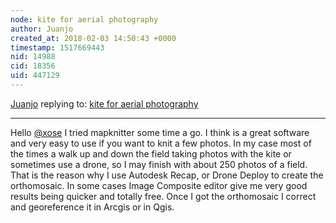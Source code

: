 ```yaml
---
node: kite for aerial photography
author: Juanjo
created_at: 2018-02-03 14:50:43 +0000
timestamp: 1517669443
nid: 14988
cid: 18356
uid: 447129
---
```




[Juanjo](../profile/Juanjo) replying to: [kite for aerial photography](../notes/Juanjo/10-01-2017/kite-for-aerial-photography)

----
Hello [@xose](/profile/xose)
I tried mapknitter some time a go. I think is a great software and very easy to use if you want to knit a few photos. In my case most of the times a walk up and down the field taking photos with the kite or sometimes use a drone, so I may finish with about 250 photos of a field. That is the reason why I use Autodesk Recap, or Drone Deploy to create the orthomosaic. In some cases Image Composite editor give me very good results being quicker and totally free. Once I got the orthomosaic I correct and georeference it in Arcgis or in Qgis. 